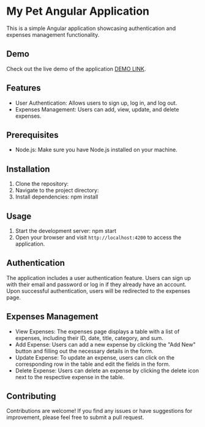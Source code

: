 # My Pet Angular Application

This is a simple Angular application showcasing authentication and expenses management functionality.

## Demo

Check out the live demo of the application [DEMO LINK](https://maxim2310.github.io/auth-angular-app/).

## Features

- User Authentication: Allows users to sign up, log in, and log out.
- Expenses Management: Users can add, view, update, and delete expenses.

## Prerequisites

- Node.js: Make sure you have Node.js installed on your machine.

## Installation

1. Clone the repository: 
2. Navigate to the project directory:
3. Install dependencies: npm install


## Usage

1. Start the development server: npm start
2. Open your browser and visit `http://localhost:4200` to access the application.

## Authentication

The application includes a user authentication feature. Users can sign up with their email and password or log in if they already have an account. Upon successful authentication, users will be redirected to the expenses page.

## Expenses Management

- View Expenses: The expenses page displays a table with a list of expenses, including their ID, date, title, category, and sum.
- Add Expense: Users can add a new expense by clicking the "Add New" button and filling out the necessary details in the form.
- Update Expense: To update an expense, users can click on the corresponding row in the table and edit the fields in the form.
- Delete Expense: Users can delete an expense by clicking the delete icon next to the respective expense in the table.

## Contributing

Contributions are welcome! If you find any issues or have suggestions for improvement, please feel free to submit a pull request.

